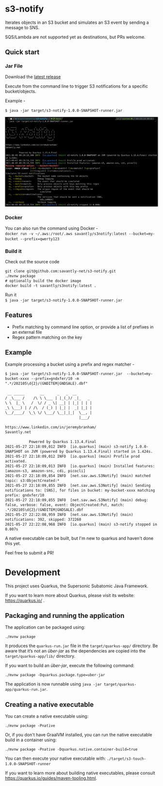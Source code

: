 # s3-notify

Iterates objects in an S3 bucket and simulates an S3 event by sending a message to SNS.  

SQS/Lambda are not supported yet as destinations, but PRs welcome.  


## Quick start

### Jar File
Download the [latest release](https://github.com/savantly-net/s3-notify/releases)  

Execute from the command line to trigger S3 notifications for a specific bucket/objects.  

Example -  

`$ java -jar target/s3-notify-1.0.0-SNAPSHOT-runner.jar   `

![running it](./docs/example.png)                                                                                                                                                    

### Docker
You can also run the command using Docker -  
`docker run -v ~/.aws:/root/.aws savantly/s3notify:latest --bucket=my-bucket --prefix=qwerty123`  

### Build it

Check out the source code  

```
git clone git@github.com:savantly-net/s3-notify.git
./mvnw package
# optionally build the docker image
docker build -t savantly/s3notify:latest .
```

Run it  
`$ java -jar target/s3-notify-1.0.0-SNAPSHOT-runner.jar   `


## Features

- Prefix matching by command line option, or provide a list of prefixes in an external file
- Regex pattern matching on the key


## Example
Example processing a bucket using a prefix and regex matcher -  

```
$ java -jar target/s3-notify-1.0.0-SNAPSHOT-runner.jar  --bucket=my-bucket-xxxx --prefix=gndxfer/10 -m ".*/202105\d{2}/(GNDITEM|GNDSALE).dbf"                                         

 __ _____       __      _   _  __
/ _\___ /    /\ \ \___ | |_(_)/ _|_   _
\ \  |_ \   /  \/ / _ \| __| | |_| | | |
_\ \___) | / /\  / (_) | |_| |  _| |_| |
\__/____/  \_\ \/ \___/ \__|_|_|  \__, |
                                  |___/

https://www.linkedin.com/in/jeremybranham/
Savantly.net

           Powered by Quarkus 1.13.4.Final
2021-05-27 22:18:09,012 INFO  [io.quarkus] (main) s3-notify 1.0.0-SNAPSHOT on JVM (powered by Quarkus 1.13.4.Final) started in 1.424s.
2021-05-27 22:18:09,012 INFO  [io.quarkus] (main) Profile prod activated.
2021-05-27 22:18:09,013 INFO  [io.quarkus] (main) Installed features: [amazon-s3, amazon-sns, cdi, picocli]
2021-05-27 22:18:09,854 INFO  [net.sav.aws.S3Notify] (main) matched topic: s3:ObjectCreated:*
2021-05-27 22:18:09,855 INFO  [net.sav.aws.S3Notify] (main) Sending notifications to: [SNS], for files in bucket: my-bucket-xxxx matching prefix: gndxfer/10
2021-05-27 22:18:09,855 INFO  [net.sav.aws.S3Notify] (main) debug: false, verbose: false, event: ObjectCreated:Put, match: .*/202105\d{2}/(GNDITEM|GNDSALE).dbf
2021-05-27 22:22:08,959 INFO  [net.sav.aws.S3Notify] (main) notifications: 392, skipped: 372260
2021-05-27 22:22:08,968 INFO  [io.quarkus] (main) s3-notify stopped in 0.007s
```


A native executable can be built, but I'm new to quarkus and haven't done this yet.  

Feel free to submit a PR!  



# Development

This project uses Quarkus, the Supersonic Subatomic Java Framework.

If you want to learn more about Quarkus, please visit its website: https://quarkus.io/ .


## Packaging and running the application

The application can be packaged using:
```shell script
./mvnw package
```
It produces the `quarkus-run.jar` file in the `target/quarkus-app/` directory.
Be aware that it’s not an _über-jar_ as the dependencies are copied into the `target/quarkus-app/lib/` directory.

If you want to build an _über-jar_, execute the following command:
```shell script
./mvnw package -Dquarkus.package.type=uber-jar
```

The application is now runnable using `java -jar target/quarkus-app/quarkus-run.jar`.

## Creating a native executable

You can create a native executable using: 
```shell script
./mvnw package -Pnative
```

Or, if you don't have GraalVM installed, you can run the native executable build in a container using: 
```shell script
./mvnw package -Pnative -Dquarkus.native.container-build=true
```

You can then execute your native executable with: `./target/s3-touch-1.0.0-SNAPSHOT-runner`

If you want to learn more about building native executables, please consult https://quarkus.io/guides/maven-tooling.html.

